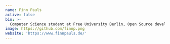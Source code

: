 ```yaml
---
name: Finn Pauls
active: false
bio: >-
  Computer Science student at Free University Berlin, Open Source developer, Organizer of [NodeSchool Berlin](http://nodeschool.io/berlin/), Contributor to the [NDJSON spec](http://ndjson.org/).
image: https://github.com/finnp.png
website: 'https://www.finnpauls.de/'
---
```

